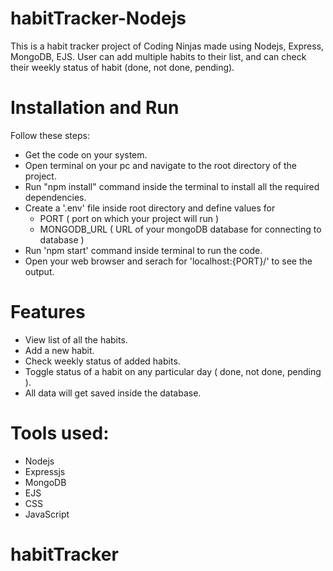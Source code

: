 # habitTracker-Nodejs
  This is a habit tracker project of Coding Ninjas made using Nodejs, Express, MongoDB, EJS. User can add multiple habits to their list, and can check their weekly status of habit (done, not done, pending). 


# Installation and Run 
  Follow these steps:
  - Get the code on your system.
  - Open terminal on your pc and navigate to the root directory of the project.
  - Run "npm install" command inside the terminal to install all the required dependencies.
  - Create a '.env' file inside root directory and define values for
      - PORT ( port on which your project will run )
      - MONGODB_URL ( URL of your mongoDB database for connecting to database )
  - Run 'npm start' command inside terminal to run the code.
  - Open your web browser and serach for 'localhost:{PORT}/' to see the output.

# Features
  - View list of all the habits.
  - Add a new habit.
  - Check weekly status of added habits.
  - Toggle status of a habit on any particular day ( done, not done, pending ).
  - All data will get saved inside the database.

# Tools used:
  - Nodejs
  - Expressjs
  - MongoDB
  - EJS
  - CSS
  - JavaScript
# habitTracker
